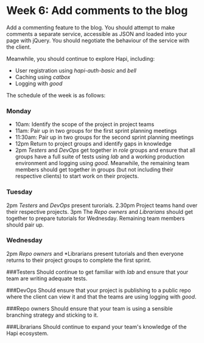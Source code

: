 # Week 6: Add comments to the blog

Add a commenting feature to the blog. You should attempt to make comments a separate service, accessible as JSON and loaded into your page with jQuery. You should negotiate the behaviour of the service with the client.

Meanwhile, you should continue to explore Hapi, including:
* User registration using *hapi-auth-basic* and *bell*
* Caching using *catbox*
* Logging with *good*

The schedule of the week is as follows:

### Monday
* 10am: Identify the scope of the project in project teams
* 11am: Pair up in two groups for the first sprint planning meetings
* 11:30am: Pair up in two groups for the second sprint planning meetings
* 12pm Return to project groups and identify gaps in knowledge
* 2pm *Testers* and *DevOps* get together in *role* groups and ensure that all groups have a full suite of tests using *lab* and a working production environment and logging using *good*. Meanwhile, the remaining team members should get together in groups (but not including their respective clients) to start work on their projects.

### Tuesday
2pm *Testers* and *DevOps* present turorials. 
2.30pm Project teams hand over their respective projects.
3pm The *Repo owners* and *Librarians* should get together to prepare tutorials for Wednesday. Remaining team members should pair up.

### Wednesday 
2pm *Repo owners* and *Librarians present tutorials and then everyone returns to their project groups to complete the first sprint.

###Testers
Should continue to get familiar with *lab* and ensure that your team are writing adequate tests.

###DevOps
Should ensure that your project is publishing to a public repo where the client can view it and that the teams are using logging with *good*.

###Repo owners
Should ensure that your team is using a sensible branching strategy and sticking to it.
 
###Librarians
Should continue to expand your team's knowledge of the Hapi ecosystem.



